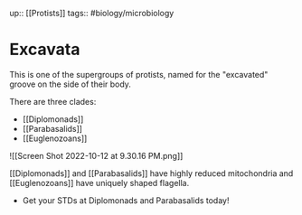 up:: [[Protists]]
tags:: #biology/microbiology  

# Excavata

This is one of the supergroups of protists, named for the "excavated" groove on the side of their body.

There are three clades:
- [[Diplomonads]]
- [[Parabasalids]]
- [[Euglenozoans]]

![[Screen Shot 2022-10-12 at 9.30.16 PM.png]]

[[Diplomonads]] and [[Parabasalids]] have highly reduced mitochondria and [[Euglenozoans]] have uniquely shaped flagella.
- Get your STDs at Diplomonads and Parabasalids today!